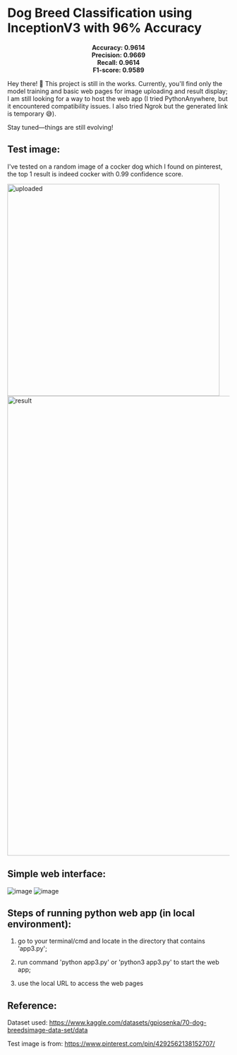# Dog Breed Classification using InceptionV3 with 96% Accuracy

<p align="center">
  <strong>Accuracy: 0.9614</strong><br>
  <strong>Precision: 0.9669</strong><br>
  <strong>Recall: 0.9614</strong><br>
  <strong>F1-score: 0.9589</strong>
</p>


Hey there! 👋 This project is still in the works. Currently, you'll find only the model training and basic web pages for image uploading and result display; I am still looking for a way to host the web app (I tried PythonAnywhere, but it encountered compatibility issues. I also tried Ngrok but the generated link is temporary 😅).

Stay tuned—things are still evolving!

## Test image:

I've tested on a random image of a cocker dog which I found on pinterest, the top 1 result is indeed cocker with 0.99 confidence score.

<img width="481" alt="uploaded" src="https://github.com/user-attachments/assets/09a9bc61-b474-458b-ae17-5101d3c90d65">

<img width="1043" alt="result" src="https://github.com/user-attachments/assets/2317cae5-ac42-49ac-837a-20e62bd64a17">

## Simple web interface:
![image](https://github.com/user-attachments/assets/712dc70e-b9a2-4dc0-8372-1f9d4687e3d2)
![image](https://github.com/user-attachments/assets/4c6ab2ae-4812-4de2-9088-49791e092819)


## Steps of running python web app (in local environment):

1. go to your terminal/cmd and locate in the directory that contains 'app3.py';

2. run command 'python app3.py' or 'python3 app3.py' to start the web app;

3. use the local URL to access the web pages


## Reference:

Dataset used: https://www.kaggle.com/datasets/gpiosenka/70-dog-breedsimage-data-set/data

Test image is from: https://www.pinterest.com/pin/4292562138152707/

